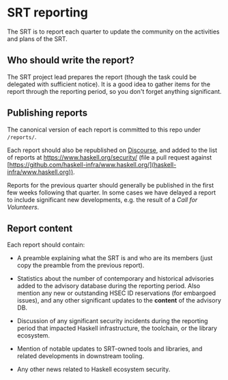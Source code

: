 # SRT reporting

The SRT is to report each quarter to update the community on the
activities and plans of the SRT.

## Who should write the report?

The SRT project lead prepares the report (though the task could be
delegated with sufficient notice).  It is a good idea to gather
items for the report through the reporting period, so you don't
forget anything significant.

## Publishing reports

The canonical version of each report is committed to this repo under
`/reports/`.

Each report should also be republished on [Discourse], and added to
the list of reports at https://www.haskell.org/security/ (file a
pull request against
[https://github.com/haskell-infra/www.haskell.org/](haskell-infra/www.haskell.org)).

Reports for the previous quarter should generally be published in
the first few weeks following that quarter.  In some cases we have
delayed a report to include significant new developments, e.g. the
result of a *Call for Volunteers*.

[Discourse]: https://discourse.haskell.org/

## Report content

Each report should contain:

- A preamble explaining what the SRT is and who are its members
  (just copy the preamble from the previous report).

- Statistics about the number of contemporary and historical
  advisories added to the advisory database during the reporting
  period.  Also mention any new or outstanding HSEC ID reservations
  (for embargoed issues), and any other significant updates to the
  **content** of the advisory DB.

- Discussion of any significant security incidents during the
  reporting period that impacted Haskell infrastructure, the
  toolchain, or the library ecosystem.

- Mention of notable updates to SRT-owned tools and libraries, and
  related developments in downstream tooling.

- Any other news related to Haskell ecosystem security.
